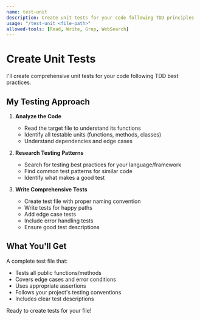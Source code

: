 ```yaml
---
name: test-unit
description: Create unit tests for your code following TDD principles
usage: "/test-unit <file-path>"
allowed-tools: [Read, Write, Grep, WebSearch]
---
```


# Create Unit Tests

I'll create comprehensive unit tests for your code following TDD best practices.

## My Testing Approach

1. **Analyze the Code**
   - Read the target file to understand its functions
   - Identify all testable units (functions, methods, classes)
   - Understand dependencies and edge cases

2. **Research Testing Patterns**
   - Search for testing best practices for your language/framework
   - Find common test patterns for similar code
   - Identify what makes a good test

3. **Write Comprehensive Tests**
   - Create test file with proper naming convention
   - Write tests for happy paths
   - Add edge case tests
   - Include error handling tests
   - Ensure good test descriptions

## What You'll Get

A complete test file that:
- Tests all public functions/methods
- Covers edge cases and error conditions
- Uses appropriate assertions
- Follows your project's testing conventions
- Includes clear test descriptions

Ready to create tests for your file!